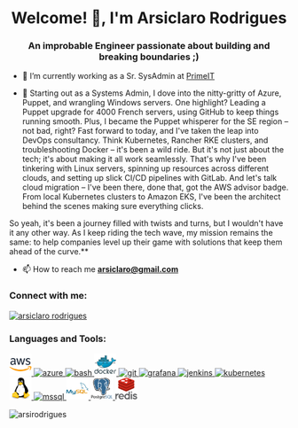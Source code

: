 <h1 align="center">Welcome! 👋, I'm Arsiclaro Rodrigues</h1>
<h3 align="center">An improbable Engineer passionate about building and breaking boundaries ;)</h3>

- 🔭 I’m currently working as a Sr. SysAdmin at [PrimeIT](https://www.primeit.pt/)

- 💬 Starting out as a Systems Admin, I dove into the nitty-gritty of Azure, Puppet, and wrangling Windows servers. One highlight? Leading a Puppet upgrade for 4000 French servers, using GitHub to keep things running smooth. Plus, I became the Puppet whisperer for the SE region – not bad, right? Fast forward to today, and I've taken the leap into DevOps consultancy. Think Kubernetes, Rancher RKE clusters, and troubleshooting Docker – it's been a wild ride. But it's not just about the tech; it's about making it all work seamlessly. That's why I've been tinkering with Linux servers, spinning up resources across different clouds, and setting up slick CI/CD pipelines with GitLab. And let's talk cloud migration – I've been there, done that, got the AWS advisor badge. From local Kubernetes clusters to Amazon EKS, I've been the architect behind the scenes making sure everything clicks.

So yeah, it's been a journey filled with twists and turns, but I wouldn't have it any other way. As I keep riding the tech wave, my mission remains the same: to help companies level up their game with solutions that keep them ahead of the curve.**

- 📫 How to reach me **arsiclaro@gmail.com**

<h3 align="left">Connect with me:</h3>
<p align="left">
<a href="https://linkedin.com/in/arsiclaro rodrigues" target="blank"><img align="center" src="https://raw.githubusercontent.com/rahuldkjain/github-profile-readme-generator/master/src/images/icons/Social/linked-in-alt.svg" alt="arsiclaro rodrigues" height="30" width="40" /></a>
</p>

<h3 align="left">Languages and Tools:</h3>
<p align="left"> <a href="https://aws.amazon.com" target="_blank" rel="noreferrer"> <img src="https://raw.githubusercontent.com/devicons/devicon/master/icons/amazonwebservices/amazonwebservices-original-wordmark.svg" alt="aws" width="40" height="40"/> </a> <a href="https://azure.microsoft.com/en-in/" target="_blank" rel="noreferrer"> <img src="https://www.vectorlogo.zone/logos/microsoft_azure/microsoft_azure-icon.svg" alt="azure" width="40" height="40"/> </a> <a href="https://www.gnu.org/software/bash/" target="_blank" rel="noreferrer"> <img src="https://www.vectorlogo.zone/logos/gnu_bash/gnu_bash-icon.svg" alt="bash" width="40" height="40"/> </a> <a href="https://www.docker.com/" target="_blank" rel="noreferrer"> <img src="https://raw.githubusercontent.com/devicons/devicon/master/icons/docker/docker-original-wordmark.svg" alt="docker" width="40" height="40"/> </a> <a href="https://git-scm.com/" target="_blank" rel="noreferrer"> <img src="https://www.vectorlogo.zone/logos/git-scm/git-scm-icon.svg" alt="git" width="40" height="40"/> </a> <a href="https://grafana.com" target="_blank" rel="noreferrer"> <img src="https://www.vectorlogo.zone/logos/grafana/grafana-icon.svg" alt="grafana" width="40" height="40"/> </a> <a href="https://www.jenkins.io" target="_blank" rel="noreferrer"> <img src="https://www.vectorlogo.zone/logos/jenkins/jenkins-icon.svg" alt="jenkins" width="40" height="40"/> </a> <a href="https://kubernetes.io" target="_blank" rel="noreferrer"> <img src="https://www.vectorlogo.zone/logos/kubernetes/kubernetes-icon.svg" alt="kubernetes" width="40" height="40"/> </a> <a href="https://www.linux.org/" target="_blank" rel="noreferrer"> <img src="https://raw.githubusercontent.com/devicons/devicon/master/icons/linux/linux-original.svg" alt="linux" width="40" height="40"/> </a> <a href="https://www.microsoft.com/en-us/sql-server" target="_blank" rel="noreferrer"> <img src="https://www.svgrepo.com/show/303229/microsoft-sql-server-logo.svg" alt="mssql" width="40" height="40"/> </a> <a href="https://www.mysql.com/" target="_blank" rel="noreferrer"> <img src="https://raw.githubusercontent.com/devicons/devicon/master/icons/mysql/mysql-original-wordmark.svg" alt="mysql" width="40" height="40"/> </a> <a href="https://www.postgresql.org" target="_blank" rel="noreferrer"> <img src="https://raw.githubusercontent.com/devicons/devicon/master/icons/postgresql/postgresql-original-wordmark.svg" alt="postgresql" width="40" height="40"/> </a> <a href="https://redis.io" target="_blank" rel="noreferrer"> <img src="https://raw.githubusercontent.com/devicons/devicon/master/icons/redis/redis-original-wordmark.svg" alt="redis" width="40" height="40"/> </a> </p>

<p><img align="center" src="https://github-readme-stats.vercel.app/api/top-langs?username=arsirodrigues&show_icons=true&locale=en&layout=compact" alt="arsirodrigues" /></p>
